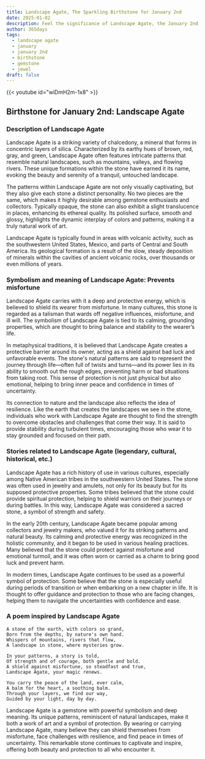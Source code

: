 ```yaml
---
title: Landscape Agate, The Sparkling Birthstone for January 2nd
date: 2025-01-02
description: Feel the significance of Landscape Agate, the January 2nd birthstone symbolizing Prevents misfortune. Let its beauty and meaning brighten your day.
author: 365days
tags:
  - landscape agate
  - january
  - january 2nd
  - birthstone
  - gemstone
  - jewel
draft: false
---
```


{{< youtube id="wiDmH2m-1x8" >}}

## Birthstone for January 2nd: Landscape Agate

### Description of Landscape Agate

Landscape Agate is a striking variety of chalcedony, a mineral that forms in concentric layers of silica. Characterized by its earthy hues of brown, red, gray, and green, Landscape Agate often features intricate patterns that resemble natural landscapes, such as mountains, valleys, and flowing rivers. These unique formations within the stone have earned it its name, evoking the beauty and serenity of a tranquil, untouched landscape.

The patterns within Landscape Agate are not only visually captivating, but they also give each stone a distinct personality. No two pieces are the same, which makes it highly desirable among gemstone enthusiasts and collectors. Typically opaque, the stone can also exhibit a slight translucence in places, enhancing its ethereal quality. Its polished surface, smooth and glossy, highlights the dynamic interplay of colors and patterns, making it a truly natural work of art.

Landscape Agate is typically found in areas with volcanic activity, such as the southwestern United States, Mexico, and parts of Central and South America. Its geological formation is a result of the slow, steady deposition of minerals within the cavities of ancient volcanic rocks, over thousands or even millions of years.

### Symbolism and meaning of Landscape Agate: Prevents misfortune

Landscape Agate carries with it a deep and protective energy, which is believed to shield its wearer from misfortune. In many cultures, this stone is regarded as a talisman that wards off negative influences, misfortune, and ill will. The symbolism of Landscape Agate is tied to its calming, grounding properties, which are thought to bring balance and stability to the wearer’s life.

In metaphysical traditions, it is believed that Landscape Agate creates a protective barrier around its owner, acting as a shield against bad luck and unfavorable events. The stone's natural patterns are said to represent the journey through life—often full of twists and turns—and its power lies in its ability to smooth out the rough edges, preventing harm or bad situations from taking root. This sense of protection is not just physical but also emotional, helping to bring inner peace and confidence in times of uncertainty.

Its connection to nature and the landscape also reflects the idea of resilience. Like the earth that creates the landscapes we see in the stone, individuals who work with Landscape Agate are thought to find the strength to overcome obstacles and challenges that come their way. It is said to provide stability during turbulent times, encouraging those who wear it to stay grounded and focused on their path.

### Stories related to Landscape Agate (legendary, cultural, historical, etc.)

Landscape Agate has a rich history of use in various cultures, especially among Native American tribes in the southwestern United States. The stone was often used in jewelry and amulets, not only for its beauty but for its supposed protective properties. Some tribes believed that the stone could provide spiritual protection, helping to shield warriors on their journeys or during battles. In this way, Landscape Agate was considered a sacred stone, a symbol of strength and safety.

In the early 20th century, Landscape Agate became popular among collectors and jewelry makers, who valued it for its striking patterns and natural beauty. Its calming and protective energy was recognized in the holistic community, and it began to be used in various healing practices. Many believed that the stone could protect against misfortune and emotional turmoil, and it was often worn or carried as a charm to bring good luck and prevent harm.

In modern times, Landscape Agate continues to be used as a powerful symbol of protection. Some believe that the stone is especially useful during periods of transition or when embarking on a new chapter in life. It is thought to offer guidance and protection to those who are facing changes, helping them to navigate the uncertainties with confidence and ease.

### A poem inspired by Landscape Agate

```
A stone of the earth, with colors so grand,  
Born from the depths, by nature's own hand.  
Whispers of mountains, rivers that flow,  
A landscape in stone, where mysteries grow.

In your patterns, a story is told,  
Of strength and of courage, both gentle and bold.  
A shield against misfortune, so steadfast and true,  
Landscape Agate, your magic renews.

You carry the peace of the land, ever calm,  
A balm for the heart, a soothing balm.  
Through your layers, we find our way,  
Guided by your light, day by day.
```

Landscape Agate is a gemstone with powerful symbolism and deep meaning. Its unique patterns, reminiscent of natural landscapes, make it both a work of art and a symbol of protection. By wearing or carrying Landscape Agate, many believe they can shield themselves from misfortune, face challenges with resilience, and find peace in times of uncertainty. This remarkable stone continues to captivate and inspire, offering both beauty and protection to all who encounter it.
